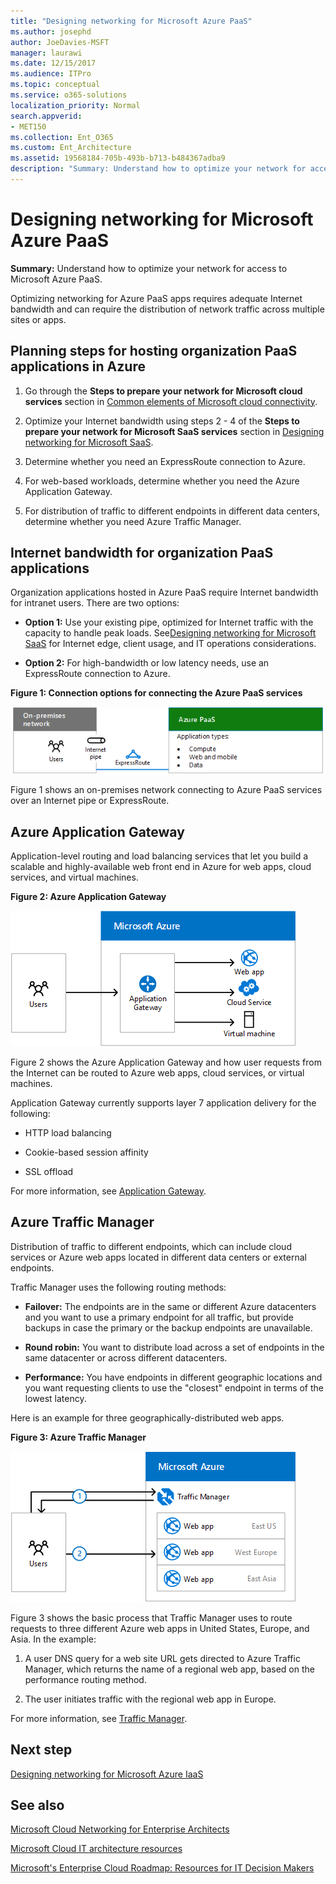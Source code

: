 ```yaml
---
title: "Designing networking for Microsoft Azure PaaS"
ms.author: josephd
author: JoeDavies-MSFT
manager: laurawi
ms.date: 12/15/2017
ms.audience: ITPro
ms.topic: conceptual
ms.service: o365-solutions
localization_priority: Normal
search.appverid:
- MET150
ms.collection: Ent_O365
ms.custom: Ent_Architecture
ms.assetid: 19568184-705b-493b-b713-b484367adba9
description: "Summary: Understand how to optimize your network for access to Microsoft Azure PaaS."
---
```


# Designing networking for Microsoft Azure PaaS

 **Summary:** Understand how to optimize your network for access to Microsoft Azure PaaS.
  
Optimizing networking for Azure PaaS apps requires adequate Internet bandwidth and can require the distribution of network traffic across multiple sites or apps.
  
## Planning steps for hosting organization PaaS applications in Azure

1. Go through the **Steps to prepare your network for Microsoft cloud services** section in [Common elements of Microsoft cloud connectivity](common-elements-of-microsoft-cloud-connectivity.md).
    
2. Optimize your Internet bandwidth using steps 2 - 4 of the **Steps to prepare your network for Microsoft SaaS services** section in [Designing networking for Microsoft SaaS](designing-networking-for-microsoft-saas.md).
    
3. Determine whether you need an ExpressRoute connection to Azure.
    
4. For web-based workloads, determine whether you need the Azure Application Gateway.
    
5. For distribution of traffic to different endpoints in different data centers, determine whether you need Azure Traffic Manager.
    
## Internet bandwidth for organization PaaS applications

Organization applications hosted in Azure PaaS require Internet bandwidth for intranet users. There are two options:
  
- **Option 1:** Use your existing pipe, optimized for Internet traffic with the capacity to handle peak loads. See[Designing networking for Microsoft SaaS](designing-networking-for-microsoft-saas.md) for Internet edge, client usage, and IT operations considerations.
    
- **Option 2:** For high-bandwidth or low latency needs, use an ExpressRoute connection to Azure.
    
**Figure 1: Connection options for connecting the Azure PaaS services**

![Figure 1: Connection options for Azure PaaS services](media/Network-Poster/PaaS1.png)
  
Figure 1 shows an on-premises network connecting to Azure PaaS services over an Internet pipe or ExpressRoute.
  
## Azure Application Gateway

Application-level routing and load balancing services that let you build a scalable and highly-available web front end in Azure for web apps, cloud services, and virtual machines. 
  
**Figure 2: Azure Application Gateway**

![Figure 2: Azure Application Gateway Service](media/Network-Poster/PaaS2.png)
  
Figure 2 shows the Azure Application Gateway and how user requests from the Internet can be routed to Azure web apps, cloud services, or virtual machines.
  
Application Gateway currently supports layer 7 application delivery for the following:
  
- HTTP load balancing
    
- Cookie-based session affinity
    
- SSL offload
    
For more information, see [Application Gateway](https://docs.microsoft.com/azure/application-gateway/application-gateway-introduction).
  
## Azure Traffic Manager

Distribution of traffic to different endpoints, which can include cloud services or Azure web apps located in different data centers or external endpoints.
  
Traffic Manager uses the following routing methods:
  
- **Failover:** The endpoints are in the same or different Azure datacenters and you want to use a primary endpoint for all traffic, but provide backups in case the primary or the backup endpoints are unavailable.
    
- **Round robin:** You want to distribute load across a set of endpoints in the same datacenter or across different datacenters.
    
- **Performance:** You have endpoints in different geographic locations and you want requesting clients to use the "closest" endpoint in terms of the lowest latency.
    
Here is an example for three geographically-distributed web apps.
  
**Figure 3: Azure Traffic Manager**

![Figure 3: Azure Traffic Manager](media/Network-Poster/PaaS3.png)
  
Figure 3 shows the basic process that Traffic Manager uses to route requests to three different Azure web apps in United States, Europe, and Asia. In the example:
  
1. A user DNS query for a web site URL gets directed to Azure Traffic Manager, which returns the name of a regional web app, based on the performance routing method.
    
2. The user initiates traffic with the regional web app in Europe.
    
For more information, see [Traffic Manager](https://docs.microsoft.com/azure/traffic-manager/traffic-manager-overview).

## Next step

[Designing networking for Microsoft Azure IaaS](designing-networking-for-microsoft-azure-iaas.md)
 
## See also

[Microsoft Cloud Networking for Enterprise Architects](microsoft-cloud-networking-for-enterprise-architects.md)
  
[Microsoft Cloud IT architecture resources](microsoft-cloud-it-architecture-resources.md)

[Microsoft's Enterprise Cloud Roadmap: Resources for IT Decision Makers](https://sway.com/FJ2xsyWtkJc2taRD)



